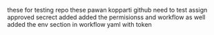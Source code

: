  these for testing repo
these pawan kopparti github
need to test assign approved
secrect added
added the permisionss and workflow as well
added the env section in workflow yaml with token
